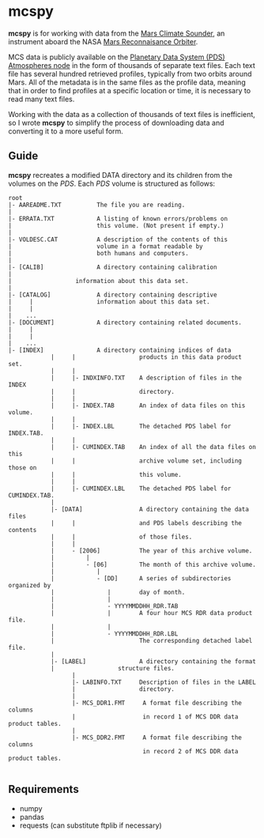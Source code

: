 # mcspy
**mcspy** is for working with data from the [Mars Climate Sounder](https://mars.nasa.gov/mro/mission/instruments/mcs/), an instrument aboard the NASA [Mars Reconnaisance Orbiter](https://mars.nasa.gov/mro/mission/overview/).

MCS data is publicly available on the [Planetary Data System (PDS) Atmospheres node](https://pds-atmospheres.nmsu.edu) in the form of thousands of separate text files. Each text file has several hundred retrieved profiles, typically from two orbits around Mars. All of the metadata is in the same files as the profile data, meaning that in order to find profiles at a specific location or time, it is necessary to read many text files. 

Working with the data as a collection of thousands of text files is inefficient, so I wrote **mcspy**  to simplify the process of downloading data and converting it to a more useful form.

## Guide
**mcspy** recreates a modified DATA directory and its children from the volumes on the *PDS*. Each *PDS* volume is structured as follows:
```
root
|- AAREADME.TXT          The file you are reading.
|
|- ERRATA.TXT            A listing of known errors/problems on
|                        this volume. (Not present if empty.)
|
|- VOLDESC.CAT           A description of the contents of this
|                        volume in a format readable by
|                        both humans and computers.
|
|- [CALIB]               A directory containing calibration
|
|                  information about this data set.
|
|- [CATALOG]             A directory containing descriptive
|     |                  information about this data set.
|     |
|    ...
|- [DOCUMENT]            A directory containing related documents.
|     |
|     |
|    ...
|- [INDEX]               A directory containing indices of data
            |     |                  products in this data product set.
            |     |
            |     |- INDXINFO.TXT    A description of files in the INDEX
            |     |                  directory.
            |     |
            |     |- INDEX.TAB       An index of data files on this volume.
            |     |
            |     |- INDEX.LBL       The detached PDS label for INDEX.TAB.
            |     |
            |     |- CUMINDEX.TAB    An index of all the data files on this
            |     |                  archive volume set, including those on
            |     |                  this volume.
            |     |
            |     |- CUMINDEX.LBL    The detached PDS label for CUMINDEX.TAB.
            |
            |- [DATA]                A directory containing the data files
            |     |                  and PDS labels describing the contents
            |     |                  of those files.
            |     |
            |     - [2006]           The year of this archive volume.
            |         |
            |         - [06]         The month of this archive volume.
            |            |
            |            - [DD]      A series of subdirectories organized by
            |               |        day of month.
            |               |
            |               - YYYYMMDDHH_RDR.TAB
            |               |        A four hour MCS RDR data product file.
            |               |
            |               - YYYYMMDDHH_RDR.LBL
            |                        The corresponding detached label file.
            |
            |- [LABEL]               A directory containing the format
            |                  structure files.
                  |
                  |- LABINFO.TXT     Description of files in the LABEL
                  |                  directory.
                  |
                  |- MCS_DDR1.FMT     A format file describing the columns
                  |                   in record 1 of MCS DDR data product tables.
                  |
                  |- MCS_DDR2.FMT     A format file describing the columns
                                      in record 2 of MCS DDR data product tables. 
			
```


## Requirements
* numpy
* pandas
* requests (can substitute ftplib if necessary)



